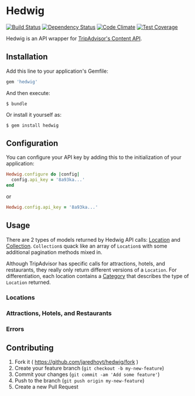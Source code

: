 # Hedwig

[![Build Status](https://travis-ci.org/jaredhoyt/hedwig.svg)](https://travis-ci.org/jaredhoyt/hedwig)
[![Dependency Status](https://gemnasium.com/jaredhoyt/hedwig.svg)](https://gemnasium.com/jaredhoyt/hedwig)
[![Code Climate](https://codeclimate.com/github/jaredhoyt/hedwig/badges/gpa.svg)](https://codeclimate.com/github/jaredhoyt/hedwig)
[![Test Coverage](https://codeclimate.com/github/jaredhoyt/hedwig/badges/coverage.svg)](https://codeclimate.com/github/jaredhoyt/hedwig)

Hedwig is an API wrapper for [TripAdvisor's Content API](https://developer-tripadvisor.com/content-api/).

## Installation

Add this line to your application's Gemfile:

```ruby
gem 'hedwig'
```

And then execute:

    $ bundle

Or install it yourself as:

    $ gem install hedwig

## Configuration

You can configure your API key by adding this to the initialization of your application:

```ruby
Hedwig.configure do |config|
  config.api_key = '8a93ka...'
end
```

or

```ruby
Hedwig.config.api_key = '8a93ka...'
```

## Usage

There are 2 types of models returned by Hedwig API calls: [Location](lib/hedwig/models/location.rb) and [Collection](lib/hedwig/models/collection.rb).
`Collection`s quack like an array of `Location`s with some additional pagination methods mixed in.

Although TripAdvisor has specific calls for attractions, hotels, and restaurants, they really only return different versions of a `Location`. For differentiation,
each location contains a [Category](lib/hedwig/values/category.rb) that describes the type of `Location` returned.

### Locations


### Attractions, Hotels, and Restaurants

### Errors


## Contributing

1. Fork it ( https://github.com/jaredhoyt/hedwig/fork )
2. Create your feature branch (`git checkout -b my-new-feature`)
3. Commit your changes (`git commit -am 'Add some feature'`)
4. Push to the branch (`git push origin my-new-feature`)
5. Create a new Pull Request
